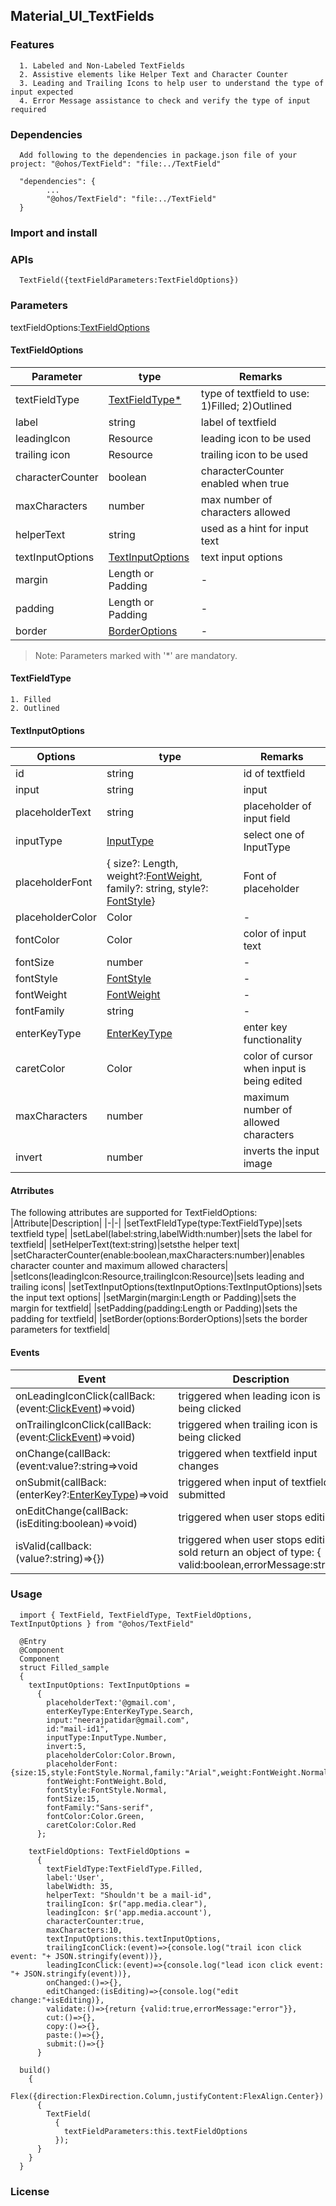 ## Material_UI_TextFields
### Features
      1. Labeled and Non-Labeled TextFields
      2. Assistive elements like Helper Text and Character Counter
      3. Leading and Trailing Icons to help user to understand the type of input expected
      4. Error Message assistance to check and verify the type of input required

### Dependencies
      Add following to the dependencies in package.json file of your project: "@ohos/TextField": "file:../TextField"
            
      "dependencies": {
            ...
            "@ohos/TextField": "file:../TextField"
      }
### Import and install
### APIs
      TextField({textFieldParameters:TextFieldOptions})
### Parameters
textFieldOptions:[TextFieldOptions](README.md#TextFieldOptions)
   
#### TextFieldOptions

   |Parameter|type|Remarks|
   |-|-|-|
   |textFieldType|[TextFieldType*](README.md#textfieldtype)|type of textfield to use: 1)Filled; 2)Outlined|
   |label|string|label of textfield|
   |leadingIcon|Resource|leading icon to be used|
   |trailing icon|Resource|trailing icon to be used|
   |characterCounter|boolean|characterCounter enabled when true|
   |maxCharacters|number|max number of characters allowed|
   |helperText|string|used as a hint for input text|
   |textInputOptions|[TextInputOptions](README.md#textinputoptions)|text input options|
   |margin|Length or Padding|-|
   |padding|Length or Padding|-|
   |border|[BorderOptions](https://developer.harmonyos.com/en/docs/documentation/doc-references/ts-universal-attributes-border-0000001158261223)|-|
   
> Note: Parameters marked with '*' are mandatory.
   
#### TextFieldType
    1. Filled
    2. Outlined
    
#### TextInputOptions
   |Options|type|Remarks|
   |-|-|-|
   |id|string|id of textfield|
   |input|string|input|
   |placeholderText|string|placeholder of input field
   |inputType|[InputType](https://developer.harmonyos.com/en/docs/documentation/doc-references/ts-basic-components-textinput-0000001233397495#EN-US_TOPIC_0000001233397495__li1018842194211)|select one of InputType
   |placeholderFont|{ size?: Length, weight?:[FontWeight](https://developer.harmonyos.com/en/docs/documentation/doc-references/ts-universal-attributes-text-style-0000001111681086#EN-US_TOPIC_0000001111681086__li24391125115311), family?: string, style?: [FontStyle](https://developer.harmonyos.com/en/docs/documentation/doc-references/ts-universal-attributes-text-style-0000001111681086#EN-US_TOPIC_0000001111681086__li6906111945316)}|Font of placeholder|
   |placeholderColor|Color|-|
   |fontColor|Color|color of input text|
   |fontSize|number|-|
   |fontStyle|[FontStyle](https://developer.harmonyos.com/en/docs/documentation/doc-references/ts-universal-attributes-text-style-0000001111681086#EN-US_TOPIC_0000001111681086__li6906111945316)|-|
   |fontWeight|[FontWeight](https://developer.harmonyos.com/en/docs/documentation/doc-references/ts-universal-attributes-text-style-0000001111681086#EN-US_TOPIC_0000001111681086__li24391125115311)|-|
   |fontFamily|string|-|
   |enterKeyType|[EnterKeyType](https://developer.harmonyos.com/en/docs/documentation/doc-references/ts-basic-components-textinput-0000001233397495#EN-US_TOPIC_0000001233397495__li1231618102427)|enter key functionality|
   |caretColor|Color|color of cursor when input is being edited|
   |maxCharacters|number|maximum number of allowed characters|
   |invert|number|inverts the input image|
   
#### Atrributes
The following attributes are supported for TextFieldOptions:
|Attribute|Description|
|-|-|
|setTextFIeldType(type:TextFieldType)|sets textfield type|
|setLabel(label:string,labelWidth:number)|sets the label for textfield|
|setHelperText(text:string)|setsthe helper text|
|setCharacterCounter(enable:boolean,maxCharacters:number)|enables character counter and maximum allowed characters|
|setIcons(leadingIcon:Resource,trailingIcon:Resource)|sets leading and trailing icons|
|setTextInputOptions(textInputOptions:TextInputOptions)|sets the input text options|
|setMargin(margin:Length or Padding)|sets the margin for textfield|
|setPadding(padding:Length or Padding)|sets the padding for textfield|
|setBorder(options:BorderOptions)|sets the border parameters for textfield|
#### Events
   |Event|Description|
   |-|-|
   |onLeadingIconClick(callBack:(event:[ClickEvent](https://developer.harmonyos.com/en/docs/documentation/doc-references/ts-universal-events-click-0000001111581270#EN-US_TOPIC_0000001111581270__li155675712535))=>void)|triggered when leading icon is being clicked|
   |onTrailingIconClick(callBack:(event:[ClickEvent](https://developer.harmonyos.com/en/docs/documentation/doc-references/ts-universal-events-click-0000001111581270#EN-US_TOPIC_0000001111581270__li155675712535))=>void)|triggered when trailing icon is being clicked|
   |onChange(callBack:(event:value?:string=>void|triggered when textfield input changes|
   |onSubmit(callBack:(enterKey?:[EnterKeyType](https://developer.harmonyos.com/en/docs/documentation/doc-references/ts-basic-components-textinput-0000001233397495#EN-US_TOPIC_0000001233397495__li1231618102427))=>void|triggered when input of textfield is submitted|
   |onEditChange(callBack:(isEditing:boolean)=>void)|triggered when user stops editing|
   |isValid(callback:(value?:string)=>{})|triggered when user stops editing, sold return an object of type: { valid:boolean,errorMessage:string}|
### Usage

      import { TextField, TextFieldType, TextFieldOptions, TextInputOptions } from "@ohos/TextField"

      @Entry
      @Component
      Component
      struct Filled_sample
      {
        textInputOptions: TextInputOptions =
          {
            placeholderText:'@gmail.com',
            enterKeyType:EnterKeyType.Search,
            input:"neerajpatidar@gmail.com",
            id:"mail-id1",
            inputType:InputType.Number,
            invert:5,
            placeholderColor:Color.Brown,
            placeholderFont:{size:15,style:FontStyle.Normal,family:"Arial",weight:FontWeight.Normal},
            fontWeight:FontWeight.Bold,
            fontStyle:FontStyle.Normal,
            fontSize:15,
            fontFamily:"Sans-serif",
            fontColor:Color.Green,
            caretColor:Color.Red
          };

        textFieldOptions: TextFieldOptions =
          {
            textFieldType:TextFieldType.Filled,
            label:'User',
            labelWidth: 35,
            helperText: "Shouldn't be a mail-id",
            trailingIcon: $r("app.media.clear"),
            leadingIcon: $r('app.media.account'),
            characterCounter:true,
            maxCharacters:10,
            textInputOptions:this.textInputOptions,
            trailingIconClick:(event)=>{console.log("trail icon click event: "+ JSON.stringify(event))},
            leadingIconClick:(event)=>{console.log("lead icon click event: "+ JSON.stringify(event))},
            onChanged:()=>{},
            editChanged:(isEditing)=>{console.log("edit change:"+isEditing)},
            validate:()=>{return {valid:true,errorMessage:"error"}},
            cut:()=>{},
            copy:()=>{},
            paste:()=>{},
            submit:()=>{}
          }
          
      build()
        {
          Flex({direction:FlexDirection.Column,justifyContent:FlexAlign.Center})
          {
            TextField(
              {
                textFieldParameters:this.textFieldOptions
              });
          }
        }
      }
      
### License
